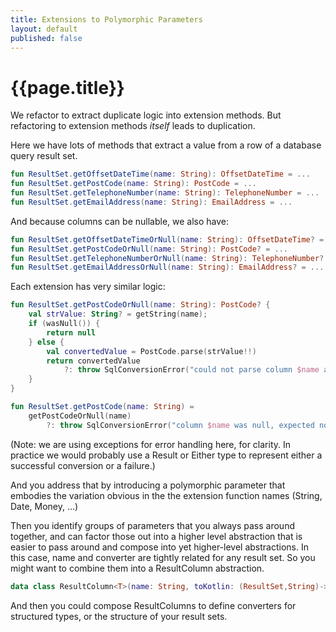 ```yaml
---
title: Extensions to Polymorphic Parameters
layout: default
published: false
---
```

# {{page.title}}

We refactor to extract duplicate logic into extension methods. But refactoring to extension methods _itself_ leads to duplication.

Here we have lots of methods that extract a value from a row of a database query result set.

```kotlin
fun ResultSet.getOffsetDateTime(name: String): OffsetDateTime = ...
fun ResultSet.getPostCode(name: String): PostCode = ...
fun ResultSet.getTelephoneNumber(name: String): TelephoneNumber = ...
fun ResultSet.getEmailAddress(name: String): EmailAddress = ...
```

And because columns can be nullable, we also have:

```kotlin
fun ResultSet.getOffsetDateTimeOrNull(name: String): OffsetDateTime? = ...
fun ResultSet.getPostCodeOrNull(name: String): PostCode? = ...
fun ResultSet.getTelephoneNumberOrNull(name: String): TelephoneNumber? = ...
fun ResultSet.getEmailAddressOrNull(name: String): EmailAddress? = ...
```

Each extension has very similar logic:

```kotlin
fun ResultSet.getPostCodeOrNull(name: String): PostCode? {
    val strValue: String? = getString(name);
    if (wasNull()) {
        return null
    } else {
        val convertedValue = PostCode.parse(strValue!!)
        return convertedValue 
            ?: throw SqlConversionError("could not parse column $name as a PostCode")
    }
}

fun ResultSet.getPostCode(name: String) =
    getPostCodeOrNull(name)
        ?: throw SqlConversionError("column $name was null, expected non-null")
```


(Note: we are using exceptions for error handling here, for clarity.  In practice we would probably use a Result or Either type to represent either a successful conversion or a failure.)

And you address that by introducing a polymorphic parameter that embodies the variation obvious in the the extension function names (String, Date, Money, …)

Then you identify groups of parameters that you always pass around together, and can factor those out into a higher level abstraction that is easier to pass around and compose into yet higher-level abstractions.
In this case, name and converter are tightly related for any result set.  So you might want to combine them into a ResultColumn abstraction.

```kotlin
data class ResultColumn<T>(name: String, toKotlin: (ResultSet,String)->Result<T,ConversionError>)
```

And then you could compose ResultColumns to define converters for structured types, or the structure of your result sets.
